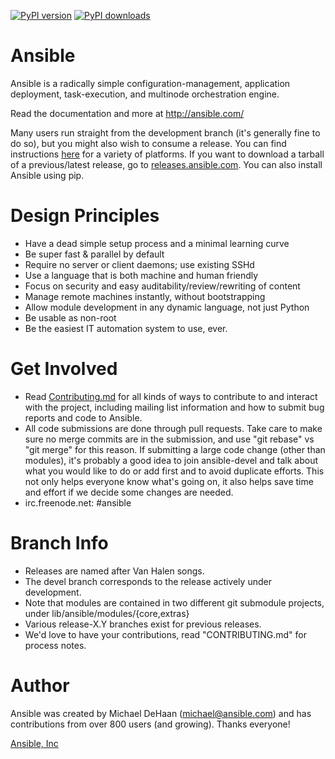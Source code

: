 [![PyPI version](https://badge.fury.io/py/ansible.png)](http://badge.fury.io/py/ansible) [![PyPI downloads](https://pypip.in/d/ansible/badge.png)](https://pypi.python.org/pypi/ansible)


Ansible
=======

Ansible is a radically simple configuration-management, application deployment, task-execution, and multinode orchestration engine.

Read the documentation and more at http://ansible.com/

Many users run straight from the development branch (it's generally fine to do so), but you might also wish to consume a release.  You can find 
instructions [here](http://docs.ansible.com/intro_getting_started.html) for a variety of platforms.  If you want to download a tarball of a previous/latest release, go to [releases.ansible.com](http://releases.ansible.com/ansible). You can also install Ansible using pip.

Design Principles
=================

   * Have a dead simple setup process and a minimal learning curve
   * Be super fast & parallel by default
   * Require no server or client daemons; use existing SSHd
   * Use a language that is both machine and human friendly
   * Focus on security and easy auditability/review/rewriting of content
   * Manage remote machines instantly, without bootstrapping
   * Allow module development in any dynamic language, not just Python
   * Be usable as non-root
   * Be the easiest IT automation system to use, ever.
  
Get Involved
============

   * Read [Contributing.md](https://github.com/ansible/ansible/blob/devel/CONTRIBUTING.md) for all kinds of ways to contribute to and interact with the project, including mailing list information and how to submit bug reports and code to Ansible.  
   * All code submissions are done through pull requests.  Take care to make sure no merge commits are in the submission, and use "git rebase" vs "git merge" for this reason.  If submitting a large code change (other than modules), it's probably a good idea to join ansible-devel and talk about what you would like to do or add first and to avoid duplicate efforts.  This not only helps everyone know what's going on, it also helps save time and effort if we decide some changes are needed.
   * irc.freenode.net: #ansible

Branch Info
===========

   * Releases are named after Van Halen songs.
   * The devel branch corresponds to the release actively under development.
   * Note that modules are contained in two different git submodule projects, under lib/ansible/modules/{core,extras}
   * Various release-X.Y branches exist for previous releases.
   * We'd love to have your contributions, read "CONTRIBUTING.md" for process notes.

Author
======

Ansible was created by Michael DeHaan (michael@ansible.com) and has contributions from over
800 users (and growing).  Thanks everyone!

[Ansible, Inc](http://ansible.com)

